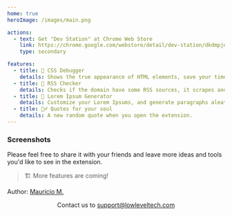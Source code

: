 ```yaml
---
home: true
heroImage: /images/main.png

actions:
  - text: Get "Dev Station" at Chrome Web Store
    link: https://chrome.google.com/webstore/detail/dev-station/dkdmpjoenjmbfmkiolekeclfmgcjalbg
    type: secondary

features:
  - title: 🧁 CSS Debugger
    details: Shows the true appearance of HTML elements, save your time.
  - title: 📰 RSS Checker
    details: Checks if the domain have some RSS sources, it scrapes and verifies common URL patterns for RSS feeds.
  - title: 📝 Lorem Ipsum Generator
    details: Customize your Lorem Ipsums, and generate paragraphs aleatorily. 
  - title: 🧙‍♂️ Quotes for your soul
    details: A new random quote when you open the extension.
---
```


### Screenshots
Please feel free to share it with your friends and leave more ideas and tools you'd like to see in the extension.
> 🏗️ More features are coming!

<Carousel />

<ContributorsWall />

Author: [Mauricio M.](https://github.com/cr0wg4n)

<p align="center">
  Contact us to
  <a href="mailto:support@lowleveltech.com" rel="noopener" target="_blank">
    support@lowleveltech.com
  </a> 
</p>
